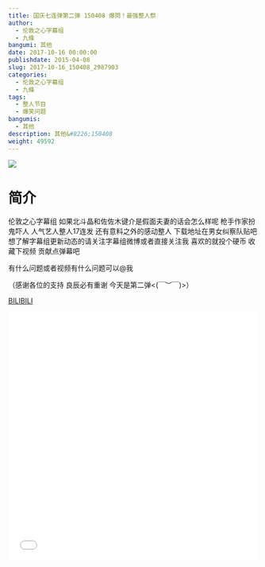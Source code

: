 ```yaml
---
title: 国庆七连弹第二弹 150408 爆問！最强整人祭
author: 
  - 伦敦之心字幕组
  - 九條
bangumi: 其他
date: 2017-10-16 00:00:00
publishdate: 2015-04-08
slug: 2017-10-16_150408_2987903
categories: 
  - 伦敦之心字幕组
  - 九條
tags: 
  - 整人节目
  - 爆笑问题
bangumis: 
  - 其他
description: 其他&#8226;150408
weight: 49592
---
```


![](https://i.imgur.com/XGU9lpp.jpg)

# 简介  
伦敦之心字幕组 如果北斗晶和佐佐木键介是假面夫妻的话会怎么样呢 枪手作家扮鬼吓人 人气艺人整人17连发 还有意料之外的感动整人 下载地址在男女纠察队贴吧 想了解字幕组更新动态的请关注字幕组微博或者直接关注我 喜欢的就投个硬币 收藏下视频 贡献点弹幕吧


有什么问题或者视频有什么问题可以@我


（感谢各位的支持 良辰必有重谢 今天是第二弹&lt;(￣︶￣)&gt;）

  [BILIBILI](https://www.bilibili.com/video/av2987903/)


<div class="vcontainer">  <iframe class='video' src="//www.bilibili.com/blackboard/player.html?cid=4681962&aid=2987903" width="100%" height="500" frameborder="0" allowfullscreen="allowfullscreen"></iframe></div>
